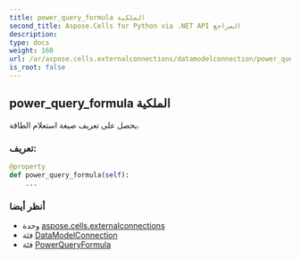 ```yaml
---
title: power_query_formula الملكية
second_title: Aspose.Cells for Python via .NET API المراجع
description:
type: docs
weight: 160
url: /ar/aspose.cells.externalconnections/datamodelconnection/power_query_formula/
is_root: false
---
```

##  power_query_formula الملكية

يحصل على تعريف صيغة استعلام الطاقة.
###  تعريف:
```python
@property
def power_query_formula(self):
    ...
```

###  أنظر أيضا
* وحدة [aspose.cells.externalconnections](../../)
* فئة [DataModelConnection](/cells/python-net/ar/aspose.cells.externalconnections/datamodelconnection)
* فئة [PowerQueryFormula](/cells/python-net/ar/aspose.cells.querytables/powerqueryformula)

